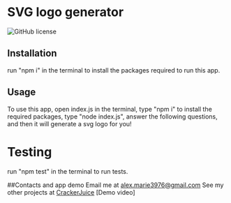 # SVG logo generator 
![GitHub license](https://img.shields.io/badge/license-MIT-blue.svg)

## Installation
run "npm i" in the terminal to install the packages required to run this app.

## Usage
To use this app, open index.js in the terminal, type "npm i" to install the required packages, type "node index.js", answer the following questions, and then it will generate a svg logo for you!

# Testing
run "npm test" in the terminal to run tests.

##Contacts and app demo
Email me at alex.marie3976@gmail.com
See my other projects at [CrackerJuice](https://github.com/CrackerJuice)
[Demo video]